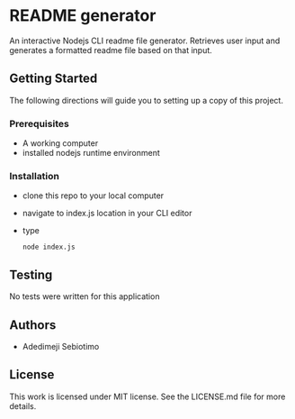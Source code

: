 # README generator
An interactive Nodejs CLI readme file generator. Retrieves user input and generates a formatted readme file based on that input.
## Getting Started
The following directions will guide you to setting up a copy of this project.
### Prerequisites
- A working computer
- installed nodejs runtime environment
### Installation
- clone this repo to your local computer
- navigate to index.js location in your CLI editor
- type

      node index.js

## Testing
No tests were written for this application
## Authors
- Adedimeji Sebiotimo
## License
This work is licensed under MIT license. See the LICENSE.md file for more details.
